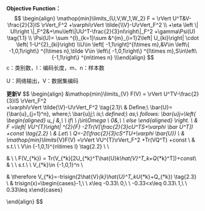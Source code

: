 **Objective Function：**
$$
\begin{align} \mathop{min}\limits_{U,V,W_1,W_2} F = \rVert U^T&V-\frac{2}{3}lS \rVert_F^2    	+\varphi\rVert \tilde{\\V}-U\rVert_F^2  \\    +\eta \left \| UI\right \|_F^2&+\mu\left\|UU^T-\frac{2}{3}nI\right\|_F^2    +\gamma\Psi(U) \tag{1.1}  \\      \Psi(U)= \sum ^{l}_{k=1}\sum &^{m}_{i=1}2\left| U_{ki}\right| \cdot \left( 1-U^{2}_{ki}\right) \\U\in \left[ -1,1\right]^{l\times m},&V\in \left\{ -1,0,1\right\} ^{l\times n},\tilde V\in \left\{ -1,0,1\right\} ^{l\times m},S\in\left\{-1,1\right\} ^{m\times n} \\\end{align}
$$
c：类别数，l：编码长度，m、n：样本数

U：网络输出，V：数据集编码

**更新V**
$$
\begin{align}
&\mathop{min}\limits_{V}
  F(V) = \rVert U^TV-\frac{2}{3}lS \rVert_F^2  
  	+\varphi\rVert \tilde{\\V}-U\rVert_F^2  \tag{2.1}\\
& Define\;\ \bar{U}={\bar{u}_{j=1}^n},
	where\;\ \bar{u}_j\;\ is\;\ defined\;\ as\;\ follows: 
	\bar{u}_j=\left\{
		\begin{aligned}
			u_j &,\ \ if\ \ j\in\Omega \\
            0&,\ \ else
		\end{aligned}
		\right. \\
& F =\left\| VU^{T}\right\| ^{2}_{F}
	-2Tr(V[\frac{2}{3}cU^TS+\varphi \bar U^T])
	+const \tag{2.2} \\ 
& Let\ \ Q=-2(\frac{2}{3}cS^TU+\varphi \bar{U}) \\
& \mathop{min}\limits_{V}F(V) =\rVert VU^{T}\rVert_F^2
									   +Tr(VQ^T) +const \\
& s.t.\ \ V\in \{-1,0,1\}^{n\times l} \tag{2.2} \\ \\

 
& \ \ F(V_{*k}) = Tr(V_{*k}[2U_{*k}^T\hat{U}_k\hat{V}^T_k+Q_{*k}^T])+const\\
& \ \ s.t.\ \ V_{*k}\in {-1,0,1}^n \\

& \therefore V_{*k}=-trisign(2\hat{V}_{k}\hat{U}^T_kU_{*k}+Q_{*k}) \tag{2.3} \\
& trisign(x)=\begin{cases}-1,\ \ x\leq -0.33\\ 
						  0,\ \ -0.33<x\leq 0.33\\ 
						  1,\ \ 0.33\leq x\end{cases}

\end{align}
$$

